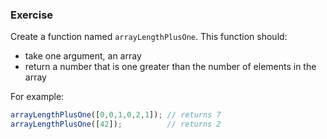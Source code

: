 <!--{ ids:[183], language:'JavaScript', type:'workshop', order: 2, name:'Array Length', description:'The number of elements in an array' } -->

### Exercise

Create a function named `arrayLengthPlusOne`. This function should:

  - take one argument, an array
  - return a number that is one greater than the number of elements in the array

For example:

```js
arrayLengthPlusOne([0,0,1,0,2,1]); // returns 7
arrayLengthPlusOne([42]);          // returns 2
```
